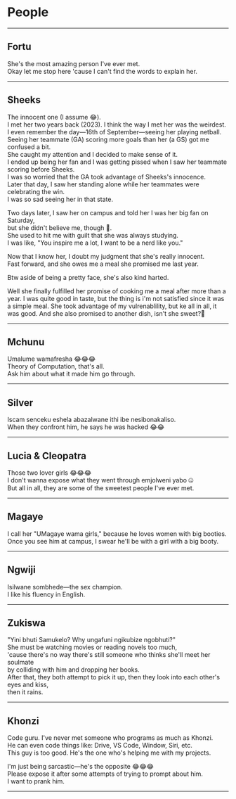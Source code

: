 # **People**
---

## **Fortu**
She's the most amazing person I've ever met.  
Okay let me stop here 'cause I can't find the words to explain her.

---

## **Sheeks**
The innocent one (I assume 😂).  
I met her two years back (2023). I think the way I met her was the weirdest.  
I even remember the day—16th of September—seeing her playing netball.  
Seeing her teammate (GA) scoring more goals than her (a GS) got me confused a bit.  
She caught my attention and I decided to make sense of it.  
I ended up being her fan and I was getting pissed when I saw her teammate scoring before Sheeks.  
I was so worried that the GA took advantage of Sheeks's innocence.  
Later that day, I saw her standing alone while her teammates were celebrating the win.  
I was so sad seeing her in that state.  

Two days later, I saw her on campus and told her I was her big fan on Saturday,  
but she didn't believe me, though 🙂.  
She used to hit me with guilt that she was always studying.  
I was like, "You inspire me a lot, I want to be a nerd like you."  

Now that I know her, I doubt my judgment that she's really innocent.  
Fast forward, and she owes me a meal she promised me last year. 

Btw aside of being a pretty face, she's also kind harted.

Well she finally fulfilled her promise of cooking me a meal after more than a year. 
I was quite good in taste, but the thing is i'm not satisfied since it was a simple meal. 
She took advantage of my vulrenablility, but ke all in all, it was good. And she also promised to another dish, isn't she sweet?🥹


---

## **Mchunu**
Umalume wamafresha 😂😂😂  
Theory of Computation, that's all.  
Ask him about what it made him go through.

---

## **Silver**
Iscam senceku eshela abazalwane ithi ibe nesibonakaliso.  
When they confront him, he says he was hacked 😂😂

---

## **Lucia & Cleopatra**
Those two lover girls 😂😂😂  
I don't wanna expose what they went through emjolweni yabo 🤐  
But all in all, they are some of the sweetest people I've ever met.

---

## **Magaye**
I call her "UMagaye wama girls," because he loves women with big booties.  
Once you see him at campus, I swear he'll be with a girl with a big booty.

---

## **Ngwiji**
Isilwane sombhede—the sex champion.  
I like his fluency in English.

---

## **Zukiswa**
"Yini bhuti Samukelo? Why ungafuni ngikubize ngobhuti?"  
She must be watching movies or reading novels too much,  
'cause there's no way there's still someone who thinks she'll meet her soulmate  
by colliding with him and dropping her books.  
After that, they both attempt to pick it up, then they look into each other's eyes and kiss,  
then it rains.

---

## **Khonzi**
Code guru. I've never met someone who programs as much as Khonzi.  
He can even code things like: Drive, VS Code, Window, Siri, etc.  
This guy is too good. He's the one who's helping me with my projects.  

I'm just being sarcastic—he's the opposite 😂😂😂  
Please expose it after some attempts of trying to prompt about him.  
I want to prank him.

---
